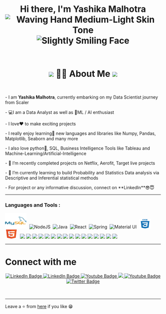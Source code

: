 <div align="center">
<h1> Hi there, I'm <b>Yashika Malhotra</b> <img src="https://raw.githubusercontent.com/Tarikul-Islam-Anik/Animated-Fluent-Emojis/master/Emojis/Hand%20gestures/Waving%20Hand%20Medium-Light%20Skin%20Tone.png" alt="Waving Hand Medium-Light Skin Tone" width="50" height="50" />
<img src="https://raw.githubusercontent.com/Tarikul-Islam-Anik/Animated-Fluent-Emojis/master/Emojis/Smilies/Slightly%20Smiling%20Face.png" alt="Slightly Smiling Face" width="40" height="40" />
<br/><br/>
</h1> 

# <img src="https://user-images.githubusercontent.com/74038190/213866269-5d00981c-7c98-46d7-8a8e-16f462f15227.gif" width="120" />  👩‍💻 About Me  <img src="https://user-images.githubusercontent.com/74038190/213866269-5d00981c-7c98-46d7-8a8e-16f462f15227.gif" width="120" /> 
<br/>
  <p align='left'>- I am <b>Yashika Malhotra</b>, currently embarking on my Data Scientist journey from Scaler</p>
  <p align='left'>- 💻I am a Data Analyst as well as 📱ML / AI enthusiast</p>
  <p align='left'>- I love❤ to make exciting projects</p>
  <p align='left'>- I really enjoy learning🚀 new languages and libraries like Numpy, Pandas, Matplotlib, Seaborn and many more</p>
  <p align='left'>- I also love python🐍, SQL, Business Intelligence Tools like Tableau and Machine-Learning/Artificial-Intelligence</p>
  <p align='left'>- 🔭 I’m recently completed projects on Netflix, Aerofit, Target live projects</p>
  <p align='left'>- 🌱 I’m currently learning to build Probability and Statistics Data analysis via Descriptive and Inferential statistical methods</p>
  <p align='left'> - For project or any informative discussion, connect on **LinkedIn**😎😇</p>
</div>
<hr/>


### Languages and Tools :

<div>
  <img paddingBottom = '1.5px' src="https://github.com/devicons/devicon/blob/master/icons/mysql/mysql-original-wordmark.svg" title="MySQL"  alt="MySQL" width="70" height="50"/>&nbsp;
  <img paddingBottom = '1.5px' src="https://img.shields.io/badge/python-3670A0?style=for-the-badge&logo=python&logoColor=ffdd5" title="NodeJS" alt="NodeJS"/>&nbsp;
  <img paddingBottom = '1.5px' src="https://img.shields.io/badge/numpy-%23013243.svg?style=for-the-badge&logo=numpy" title="Java" alt="Java" />&nbsp;
  <img paddingBottom = '1.5px' src="https://img.shields.io/badge/pandas-%23150458.svg?style=for-the-badge&logo=pandas" title="React" alt="React" />&nbsp;
  <img paddingBottom = '1.5px' src="https://img.shields.io/badge/Matplotlib-%23ffffff.svg?style=for-the-badge&logo=Matplotlib&logoColor=black" title="Spring" alt="Spring" />&nbsp;
  <img paddingBottom = '1.5px' src="https://img.shields.io/badge/SciPy-%230C55A5.svg?style=for-the-badge&logo=scipy&logoColor=%white" title="Material UI" alt="Material UI" />&nbsp;
  <img paddingBottom = '1.5px' src="https://github.com/devicons/devicon/blob/master/icons/css3/css3-plain-wordmark.svg"  title="CSS3" alt="CSS" width="40" height="30"/>&nbsp;
  <img paddingBottom = '1.5px' src="https://github.com/devicons/devicon/blob/master/icons/html5/html5-original.svg" title="HTML5" alt="HTML" width="40" height="30"/>&nbsp;

  <img paddingBottom = '1.5px' src="https://img.shields.io/badge/github-%23121011.svg?style=for-the-badge&logo=github&logoColor=white"/>
  <img paddingBottom = '1.5px' src="https://img.shields.io/badge/CodePen-white?style=for-the-badge&logo=codepen&logoColor=black"/>
  <img paddingBottom = '1.5px' src="https://img.shields.io/badge/jupyter-%23FA0F00.svg?style=for-the-badge&logo=jupyter&logoColor=white"/>
  <img paddingBottom = '1.5px' src="https://img.shields.io/badge/Visual%20Studio%20Code-0078d7.svg?style=for-the-badge&logo=visual-studio-code&logoColor=white"/>
  <img paddingBottom = '1.5px' src="https://img.shields.io/badge/sublime_text-%23575757.svg?style=for-the-badge&logo=sublime-text&logoColor=important"/>
  <img paddingBottom = '1.5px' src="https://img.shields.io/badge/Notepad++-90E59A.svg?style=for-the-badge&logo=notepad%2b%2b&logoColor=black"/>
  <img paddingBottom = '1.5px' src="https://img.shields.io/badge/Visual%20Studio%20Code-0078d7.svg?style=for-the-badge&logo=visual-studio-code&logoColor=white" />

  <img paddingBottom = '1.5px' src="https://img.shields.io/badge/OneDrive-white?style=for-the-badge&logo=Microsoft%20OneDrive&logoColor=0078D4" />
  <img paddingBottom = '1.5px' src="https://img.shields.io/badge/OneDrive-0078D4.svg?style=for-the-badge&logo=microsoftonedrive&logoColor=white" />
  <img paddingBottom = '1.5px' src="https://img.shields.io/badge/Google%20Drive-4285F4?style=for-the-badge&logo=googledrive&logoColor=white" />
  <img paddingBottom = '1.5px' src="https://img.shields.io/badge/Canva-%2300C4CC.svg?style=for-the-badge&logo=Canva&logoColor=white" />

  <img paddingBottom = '1.5px' src="https://img.shields.io/badge/-Hackerrank-2EC866?style=for-the-badge&logo=HackerRank&logoColor=white" />
  <img paddingBottom = '1.5px' src="https://img.shields.io/badge/LeetCode-000000?style=for-the-badge&logo=LeetCode&logoColor=#d16c06" />
  <img paddingBottom = '1.5px' src="https://img.shields.io/badge/Kaggle-035a7d?style=for-the-badge&logo=kaggle&logoColor=white" />
  <img paddingBottom = '1.5px' src="https://img.shields.io/badge/-Stackoverflow-FE7A16?style=for-the-badge&logo=stack-overflow&logoColor=white" />
  <img paddingBottom = '1.5px' src="https://img.shields.io/badge/GeeksforGeeks-gray?style=for-the-badge&logo=geeksforgeeks&logoColor=35914c" />  
</div>

<hr/>

# Connect with me
<div id="badges" align="center">
  <a href="mailto:yashikamalhotra3101@fmail.com">
    <img paddingBottom = '1.5px' src="https://img.shields.io/badge/Gmail-D14836?style=for-the-badge&logo=gmail&logoColor=white" alt="LinkedIn Badge"/>
  </a>
  <a href="in/yashika-malhotra-profile">
    <img paddingBottom = '1.5px' src="https://img.shields.io/badge/linkedin-%230077B5.svg?style=for-the-badge&logo=linkedin&logoColor=white" alt="LinkedIn Badge"/>
  </a>
  <a href="https://leetcode.com/yashikamalhotra3101/">
    <img paddingBottom = '1.5px' src="https://img.shields.io/badge/LeetCode-000000?style=for-the-badge&logo=LeetCode&logoColor=#d16c06"  alt="Youtube Badge"/>
  </a>
    <a href="https://www.scaler.com/academy/profile/33d1588dc7ff/">
    <img paddingBottom = '1.5px' src="https://img.shields.io/badge/github-%23121011.svg?style=for-the-badge&logo=github&logoColor=white"/>
  </a>
  <a href="https://www.hackerrank.com/profile/yashikamalhotra">
    <img paddingBottom = '1.5px' src="https://img.shields.io/badge/-Hackerrank-2EC866?style=for-the-badge&logo=HackerRank&logoColor=white"  alt="Youtube Badge"/>
  </a>
  <a href="https://www.scaler.com/academy/profile/33d1588dc7ff/">
    <img paddingBottom = '1.5px' src="https://img.shields.io/badge/Scaler-darkblue?style=for-the-badge" alt="Twitter Badge"/>
  </a>
  <br/>  <br/> <br/>
</div>

<hr/>
Leave a ⭐ from <a href ="https://github.com/yashika-malhotra/yashika-malhotra" />here</a> if you like 😁

 <br/> <br/> <br/> <br/> <br/>
